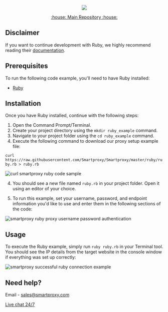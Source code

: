 <p align="center">
    <a href="https://smartproxy.com/"><img src="https://snipboard.io/3IyORg.jpg"></a>
  </a>
</p>

<p align="center">
    <a href="https://github.com/Smartproxy/Smartproxy"> :house: Main Repository :house: </a>
</p>

## Disclaimer
If you want to continue development with Ruby, we highly recommend reading their [documentation](https://www.ruby-lang.org/en/documentation/).

## Prerequisites
To run the following code example, you'll need to have Ruby installed:
* [Ruby](https://www.ruby-lang.org/en/downloads/)

## Installation

Once you have Ruby installed, continue with the following steps:

1. Open the Command Prompt/Terminal.
1. Create your project directory using the `mkdir ruby_example` command.
2. Navigate to your project folder using the `cd ruby_example` command.
3. Execute the following command to download our proxy setup example file:

`curl https://raw.githubusercontent.com/Smartproxy/Smartproxy/master/ruby/ruby.rb > ruby.rb`

<img src="https://i.imgur.com/sHxuSIz.png" alt="curl smartproxy ruby code sample">

4. You should see a new file named `ruby.rb` in your project folder. Open it using an editor of your choice.

5. To run this example, set your username, password, and endpoint information you'd like to use and enter them in the following sections of the code:

<img src="https://i.imgur.com/aHRRPlH.png" alt="smartproxy ruby proxy username password authentication">

## Usage

To execute the Ruby example, simply run `ruby ruby.rb` in your Terminal tool.
You should see the IP details from the target website in the console window if everything was set up correctly:

<img src="https://i.imgur.com/IER1nbE.png" alt="smartproxy successful ruby connection example">

## Need help?
Email - sales@smartproxy.com

<a href="https://direct.lc.chat/12092754/">Live chat 24/7</a>
